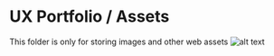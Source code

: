 # UX Portfolio / Assets

This folder is only for storing images and other web assets
![alt text](loadingscreen.jpg)
